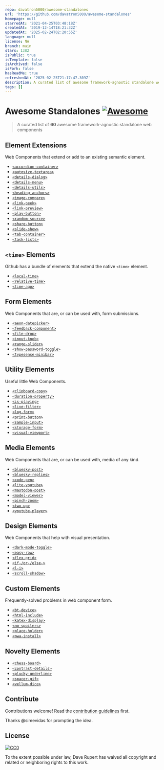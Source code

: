 ```yaml
---
repo: davatron5000/awesome-standalones
url: 'https://github.com/davatron5000/awesome-standalones'
homepage: null
starredAt: '2021-04-25T03:48:18Z'
createdAt: '2019-12-14T18:21:32Z'
updatedAt: '2025-02-24T02:20:55Z'
language: null
license: NA
branch: main
stars: 1382
isPublic: true
isTemplate: false
isArchived: false
isFork: false
hasReadMe: true
refreshedAt: '2025-02-25T21:17:47.309Z'
description: A curated list of awesome framework-agnostic standalone web components
tags: []
---
```


# Awesome Standalones [![Awesome](https://awesome.re/badge.svg)](https://awesome.re)

> A curated list of **60** awesome framework-agnostic standalone web components

## Element Extensions

Web Components that extend or add to an existing semantic element.

- [`<accordion-container>`](https://codepen.io/levimcg/pen/ZEYapRY)
- [`<autosize-textarea>`](https://github.com/andrico1234/autosize-textarea)
- [`<details-dialog>`](https://github.com/github/details-dialog-element)
- [`<details-menu>`](https://github.com/github/details-menu-element)
- [`<details-utils>`](https://github.com/zachleat/details-utils)
- [`<heading-anchors>`](https://darn.es/heading-anchors-web-component)
- [`<image-compare>`](https://image-compare-component.netlify.app)
- [`<link-peek>`](https://darn.es/link-peek-web-component)
- [`<link-preview>`](https://github.com/rg-wood/link-preview)
- [`<play-button>`](https://darn.es/play-button-web-component)
- [`<random-source>`](https://darn.es/random-source-web-component)
- [`<share-button>`](https://darn.es/share-button-web-component)
- [`<slide-show>`](https://stephen.band/slide-show/)
- [`<tab-container>`](https://github.com/github/tab-container-element)
- [`<task-lists>`](https://github.com/github/task-lists-element)

## `<time>` Elements

Github has a bundle of elements that extend the native `<time>` element.

- [`<local-time>`](https://github.com/github/time-elements)
- [`<relative-time>`](https://github.com/github/time-elements)
- [`<time-ago>`](https://github.com/github/time-elements)

## Form Elements

Web Components that are, or can be used with, form submissions.

- [`<aeon-datepicker>`](https://github.com/lamplightdev/aeon)
- [`<feedback-component>`](https://github.com/RamseyInHouse/feedback-component)
- [`<file-drop>`](https://github.com/GoogleChromeLabs/file-drop)
- [`<input-knob>`](https://github.com/GoogleChromeLabs/input-knob)
- [`<range-slider>`](https://github.com/andreruffert/range-slider-element)
- [`<show-password-toggle>`](https://github.com/sunnywalker/show-password-toggle)
- [`<typesense-minibar>`](https://jquery.github.io/typesense-minibar/demo/)

## Utility Elements

Useful little Web Components.

- [`<clipboard-copy>`](https://github.com/github/clipboard-copy-element)
- [`<duration-property>`](https://darn.es/duration-property-web-component)
- [`<is-playing>`](https://darn.es/is-playing-web-component)
- [`<live-filter>`](https://darn.es/live-filter-web-component)
- [`<log-form>`](https://github.com/knowler/log-form-element)
- [`<print-button>`](https://codepen.io/nonsalant/pen/yyBmeBp)
- [`<sample-input>`](https://darn.es/sample-input-web-component)
- [`<storage-form>`](https://darn.es/storage-form-web-component)
- [`<visual-viewport>`](https://jamesbasoo.com/visual-viewport/)

## Media Elements

Web Components that are, or can be used with, media of any kind.

- [`<bluesky-post>`](https://darn.es/bluesky-post-web-component)
- [`<bluesky-replies>`](https://darn.es/bluesky-replies-web-component)
- [`<code-pen>`](https://darn.es/code-pen-web-component)
- [`<lite-youtube>`](https://github.com/paulirish/lite-youtube-embed)
- [`<mastodon-post>`](https://darn.es/mastodon-post-web-component)
- [`<model-viewer>`](https://github.com/GoogleWebComponents/model-viewer)
- [`<pinch-zoom>`](https://github.com/GoogleChromeLabs/pinch-zoom)
- [`<two-up>`](https://github.com/GoogleChromeLabs/two-up)
- [`<youtube-player>`](https://youtube-player.alanwsmith.com/)

## Design Elements

Web Components that help with visual presentation.

- [`<dark-mode-toggle>`](https://github.com/GoogleChromeLabs/dark-mode-toggle)
- [`<easy-row>`](https://github.com/compmeist/easy-row)
- [`<flex-grid>`](https://github.com/lekoala/flex-grid)
- [`<if-/or-/else->`](https://github.com/sakamies/conditional-elements)
- [`<l-i>`](https://github.com/lekoala/last-icon)
- [`<scroll-shadow>`](https://github.com/ingmarh/scroll-shadow-element)

## Custom Elements

Frequently-solved problems in web component form.

- [`<bt-device>`](https://github.com/mattdsteele/bt-device)
- [`<html-include>`](https://www.npmjs.com/package//html-include-element)
- [`<katex-display>`](https://github.com/justinfagnani/katex-elements)
- [`<no-spoilers>`](https://github.com/andrico1234/no-spoilers)
- [`<place-holder>`](https://github.com/Noleli/place-holder)
- [`<pwa-install>`](https://github.com/pwa-builder/pwa-install)

## Novelty Elements

- [`<chess-board>`](https://justinfagnani.github.io/chessboard-element/)
- [`<contrast-details>`](https://darn.es/contrast-details-web-component)
- [`<plucky-underline>`](https://noahliebman.net/projects/plucky-underline/)
- [`<spacer-gif>`](https://github.com/erikkroes/spacer-gif)
- [`<vellum-dice>`](https://github.com/grislyeye/vellum-dice)

## Contribute

Contributions welcome! Read the [contribution guidelines](contributing.md) first.

Thanks @simevidas for prompting the idea.

## License

[![CC0](https://mirrors.creativecommons.org/presskit/buttons/88x31/svg/cc-zero.svg)](https://creativecommons.org/publicdomain/zero/1.0)

To the extent possible under law, Dave Rupert has waived all copyright and
related or neighboring rights to this work.
